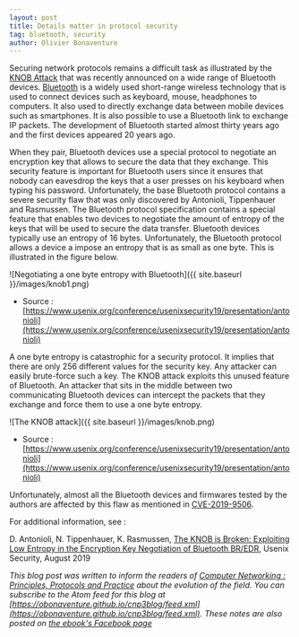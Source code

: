 ```yaml
---
layout: post
title: Details matter in protocol security
tag: bluetooth, security
author: Olivier Bonaventure
---
```


Securing network protocols remains a difficult task as illustrated by the [KNOB Attack](https://knobattack.com/) that was recently announced on a wide range of Bluetooth devices. [Bluetooth](https://en.wikipedia.org/wiki/Bluetooth) is a widely used short-range wireless technology that is used to connect devices such as keyboard, mouse, headphones to computers. It also used to directly exchange data between mobile devices such as smartphones. It is also possible to use a Bluetooth link to exchange IP packets. The development of Bluetooth started almost thirty years ago and the first devices appeared 20 years ago.

When they pair, Bluetooth devices use a special protocol to negotiate an encryption key that allows to secure the data that they exchange. This security feature is important for Bluetooth users since it ensures that nobody can eavesdrop the keys that a user presses on his keyboard when typing his password. Unfortunately, the base Bluetooth protocol contains a severe security flaw that was only discovered by Antonioli, Tippenhauer and Rasmussen. The Bluetooth protocol specification contains a special feature that enables two devices to negotiate the amount of entropy of the keys that will be used to secure the data transfer. Bluetooth devices typically use an entropy of 16 bytes. Unfortunately, the Bluetooth protocol allows a device a impose an entropy that is as small as one byte. This is illustrated in the figure below.

![Negotiating a one byte entropy with Bluetooth]({{ site.baseurl }}/images/knob1.png)
- Source : [https://www.usenix.org/conference/usenixsecurity19/presentation/antonioli](https://www.usenix.org/conference/usenixsecurity19/presentation/antonioli)

A one byte entropy is catastrophic for a security protocol. It implies that there are only 256 different values for the security key. Any attacker can easily brute-force such a key. The KNOB attack exploits this unused feature of Bluetooth. An attacker that sits in the middle between two communicating Bluetooth devices can intercept the packets that they exchange and force them to use a one byte entropy.

![The KNOB attack]({{ site.baseurl }}/images/knob.png)
- Source : [https://www.usenix.org/conference/usenixsecurity19/presentation/antonioli](https://www.usenix.org/conference/usenixsecurity19/presentation/antonioli)

Unfortunately, almost all the Bluetooth devices and firmwares tested by the authors are affected by this flaw as mentioned in 
[CVE-2019-9506](https://www.kb.cert.org/vuls/id/918987/).

For additional information, see :

   D. Antonioli, N. Tippenhauer, K. Rasmussen, [The KNOB is Broken: Exploiting Low Entropy in the Encryption Key Negotiation of Bluetooth BR/EDR](https://www.usenix.org/system/files/sec19-antonioli.pdf), Usenix Security, August 2019




*This blog post was written to inform the readers of [Computer Networking : Principles, Protocols and Practice](https://www.computer-networking.info) about the evolution of the field. You can subscribe to the Atom feed for this blog at [https://obonaventure.github.io/cnp3blog/feed.xml](https://obonaventure.github.io/cnp3blog/feed.xml). These notes are also posted on [the ebook's Facebook page](https://www.facebook.com/Computer-Networking-Principles-Protocols-and-Practice-129951043755620/)*